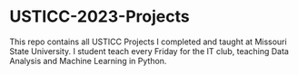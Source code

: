 # USTICC-2023-Projects
This repo contains all USTICC Projects I completed and taught at Missouri State University. I student teach every Friday for the IT club, teaching Data Analysis and Machine Learning in Python. 
